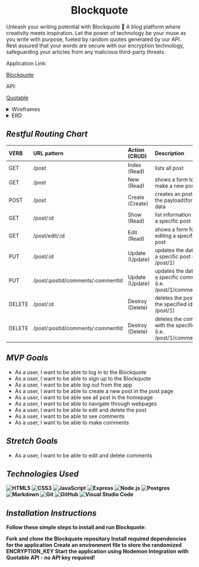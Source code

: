 <div align="center">
 <h1>Blockquote</h1>
</div>

Unleash your writing potential with Blockquote 💬 
A blog platform where creativity meets inspiration. Let the power of technology be your muse as you write with purpose, fueled by random quotes generated by our API. Rest assured that your words are secure with our encryption technology, safeguarding your articles from any malicious third-party threats.

Application Link:

<p><a href="https://block-quote.herokuapp.com/">Blockquote</a></p>

API:<p><a href="https://api.quotable.io/random?maxLength=50#">Quotable</a></p>

<details>
<summary>Wireframes</summary>

![blockquote](./images/login.jpg)
![blockquote](./images/home.jpg)
![blockquote](./images/post.jpg)

</details>
<details>

<summary>ERD</summary>

![blockquote](./images/erd.jpg)

</details>

## _Restful Routing Chart_

| VERB   | URL pattern                       | Action \(CRUD\)    | Description                                                           |
| :----- | :-------------------------------- | :----------------- | :-------------------------------------------------------------------- |
| GET    | /post                             | Index \(Read\)     | lists all post                                                        |
| GET    | /post                             | New \(Read\)       | shows a form to make a new post                                       |
| POST   | /post                             | Create \(Create\)  | creates an post with the payload\(form\) data                         |
| GET    | /post/:id                         | Show \(Read\)      | list information about a specific post                                |
| GET    | /post/edit/:id                    | Edit \(Read\)      | shows a form for editing a specific post                              |
| PUT    | /post/:id                         | Update \(Update\)  | updates the data for a specific post \(i.e. /post/1\)                 |
| PUT    | /post/:postId/comments/:commentId | Update \(Update\)  | updates the data for a specific comment \(i.e. /post/1/comments/2\)   |
| DELETE | /post/:id                         | Destroy \(Delete\) | deletes the post with the specified id \(i.e. /post/1\)               |
| DELETE | /post/:postId/comments/:commentId | Destroy \(Delete\) | deletes the comment with the specified id \(i.e. /post/1/comments/2\) |

## _MVP Goals_

- As a user, I want to be able to log in to the Blockquote
- As a user, I want to be able to sign up to the Blockquote
- As a user, I want to be able log out from the app
- As a user, I want to be able to create a new post in the post page
- As a user, I want to be able see all post in the homepage
- As a user, I want to be able to navigate through webpages
- As a user, I want to be able to edit and delete the post
- As a user, I want to be able to see comments
- As a user, I want to be able to make comments

## _Stretch Goals_

- As a user, I want to be able to edit and delete comments

<b/>

## _Technologies Used_

![HTML5](https://img.shields.io/badge/-HTML5-333?style=flat&logo=html5)
![CSS3](https://img.shields.io/badge/-CSS-333?style=flat&logo=css3)
![JavaScript](https://img.shields.io/badge/-JavaScript-333?style=flat&logo=javascript)
![Express](https://img.shields.io/badge/-Express-333?style=flat&logo=express)
![Node.js](https://img.shields.io/badge/-Node.js-333?style=flat&logo=node.js)
![Postgres](https://img.shields.io/badge/postgres-%23316192.svg?style=for-the-badge&logo=postgresql&logoColor=white)
![Markdown](https://img.shields.io/badge/markdown-%23000000.svg?style=for-the-badge&logo=markdown&logoColor=white)
![Git](https://img.shields.io/badge/git-%23F05033.svg?style=for-the-badge&logo=git&logoColor=white)
![GitHub](https://img.shields.io/badge/github-%23121011.svg?style=for-the-badge&logo=github&logoColor=white)
![Visual Studio Code](https://img.shields.io/badge/Visual%20Studio%20Code-0078d7.svg?style=for-the-badge&logo=visual-studio-code&logoColor=white)

## _Installation Instructions_

Follow these simple steps to install and run Blockquote:

Fork and clone the Blockquote repository
Install required dependencies for the application
Create an environment file to store the randomized ENCRYPTION_KEY
Start the application using Nodemon
Integration with Quotable API - no API key required!
